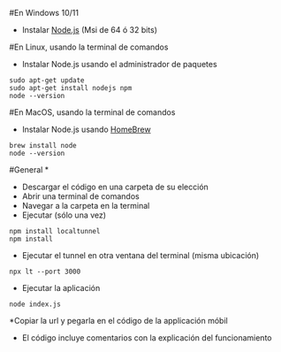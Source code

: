 #En Windows 10/11
* Instalar  [Node.js](https://nodejs.org/en/) (Msi de 64 ó 32 bits)

#En Linux, usando la terminal de comandos
* Instalar  Node.js usando el administrador de paquetes
```
sudo apt-get update
sudo apt-get install nodejs npm
node --version
```


#En MacOS, usando la terminal de comandos
* Instalar  Node.js usando [HomeBrew](https://brew.sh/)
```
brew install node
node --version
```


#General
* 
* Descargar el código en una carpeta de su elección
* Abrir una terminal de comandos 
* Navegar a la carpeta en la terminal
* Ejecutar (sólo una vez) 
```
npm install localtunnel
npm install
```
* Ejecutar el tunnel en otra ventana del terminal (misma ubicación)
```
npx lt --port 3000
```
* Ejecutar la aplicación
```
node index.js
```
*Copiar la url y pegarla en el código de la applicación móbil

* El código incluye comentarios con la explicación del funcionamiento